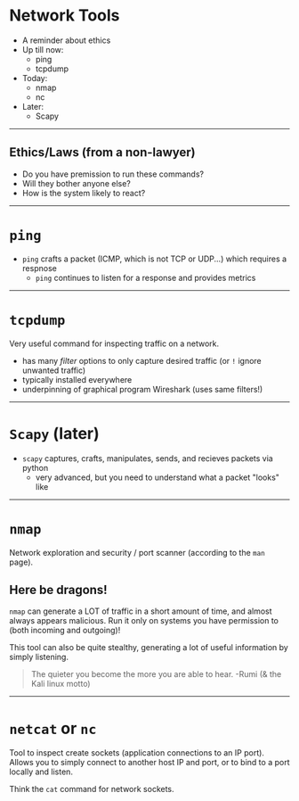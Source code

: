 # Network Tools 

* A reminder about ethics
* Up till now:
  * ping
  * tcpdump
* Today:
  * nmap
  * nc
* Later:
  * Scapy

---

## Ethics/Laws (from a non-lawyer)

* Do you have premission to run these commands?
* Will they bother anyone else?
* How is the system likely to react?

---

# `ping`

* `ping` crafts a packet (ICMP, which is not TCP or UDP...) which requires a respnose
  * `ping` continues to listen for a response and provides metrics

---

# `tcpdump`

Very useful command for inspecting traffic on a network.

* has many *filter* options to only capture desired traffic (or `!` ignore unwanted traffic)
* typically installed everywhere
* underpinning of graphical program Wireshark (uses same filters!)

---

# `Scapy` (later)

* `scapy` captures, crafts, manipulates, sends, and recieves packets via python
  * very advanced, but you need to understand what a packet "looks" like

---

# `nmap`

Network exploration and security / port scanner (according to the `man` page).

## Here be dragons!

`nmap` can generate a LOT of traffic in a short amount of time, and almost always 
appears malicious.  Run it only on systems you have permission to (both incoming and outgoing)!

This tool can also be quite stealthy, generating a lot of useful information by simply listening.

> The quieter you become the more you are able to hear. -Rumi (& the Kali linux motto)

---

# `netcat` or `nc`

Tool to inspect create sockets (application connections to an IP port).  Allows you to 
simply connect to another host IP and port, or to bind to a port locally and listen.

Think the `cat` command for network sockets.


